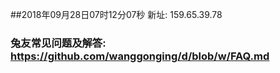 ##2018年09月28日07时12分07秒 新址: 159.65.39.78
### 兔友常见问题及解答: https://github.com/wanggonging/d/blob/w/FAQ.md
